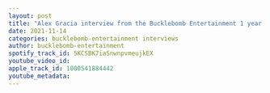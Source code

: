 ```yaml
---
layout: post
title: "Alex Gracia interview from the Bucklebomb Entertainment 1 year Interview show"
date: 2021-11-14
categories: bucklebomb-entertainment interviews
author: bucklebomb-entertainment
spotify_track_id: 5KCSBK7iaSnwnpvmeujkEX
youtube_video_id: 
apple_track_id: 1000541884442
youtube_metadata: 
---
```

